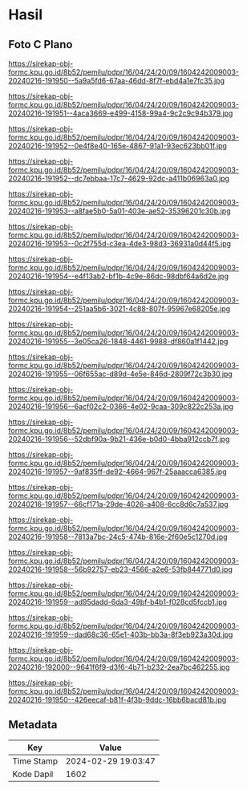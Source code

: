 # Hasil

## Foto C Plano

https://sirekap-obj-formc.kpu.go.id/8b52/pemilu/pdpr/16/04/24/20/09/1604242009003-20240216-191950--5a9a5fd6-67aa-46dd-8f7f-ebd4a1e7fc35.jpg

https://sirekap-obj-formc.kpu.go.id/8b52/pemilu/pdpr/16/04/24/20/09/1604242009003-20240216-191951--4aca3669-e499-4158-99a4-9c2c9c94b379.jpg

https://sirekap-obj-formc.kpu.go.id/8b52/pemilu/pdpr/16/04/24/20/09/1604242009003-20240216-191952--0e4f8e40-165e-4867-91a1-93ec623bb01f.jpg

https://sirekap-obj-formc.kpu.go.id/8b52/pemilu/pdpr/16/04/24/20/09/1604242009003-20240216-191952--dc7ebbaa-17c7-4629-92dc-a411b06963a0.jpg

https://sirekap-obj-formc.kpu.go.id/8b52/pemilu/pdpr/16/04/24/20/09/1604242009003-20240216-191953--a8fae5b0-5a01-403e-ae52-35396201c30b.jpg

https://sirekap-obj-formc.kpu.go.id/8b52/pemilu/pdpr/16/04/24/20/09/1604242009003-20240216-191953--0c2f755d-c3ea-4de3-98d3-36931a0d44f5.jpg

https://sirekap-obj-formc.kpu.go.id/8b52/pemilu/pdpr/16/04/24/20/09/1604242009003-20240216-191954--e4f13ab2-bf1b-4c9e-86dc-98dbf64a6d2e.jpg

https://sirekap-obj-formc.kpu.go.id/8b52/pemilu/pdpr/16/04/24/20/09/1604242009003-20240216-191954--251aa5b6-3021-4c88-807f-95967e68205e.jpg

https://sirekap-obj-formc.kpu.go.id/8b52/pemilu/pdpr/16/04/24/20/09/1604242009003-20240216-191955--3e05ca26-1848-4461-9988-df860a1f1442.jpg

https://sirekap-obj-formc.kpu.go.id/8b52/pemilu/pdpr/16/04/24/20/09/1604242009003-20240216-191955--06f655ac-d89d-4e5e-846d-2809f72c3b30.jpg

https://sirekap-obj-formc.kpu.go.id/8b52/pemilu/pdpr/16/04/24/20/09/1604242009003-20240216-191956--6acf02c2-0366-4e02-9caa-309c822c253a.jpg

https://sirekap-obj-formc.kpu.go.id/8b52/pemilu/pdpr/16/04/24/20/09/1604242009003-20240216-191956--52dbf90a-9b21-436e-b0d0-4bba912ccb7f.jpg

https://sirekap-obj-formc.kpu.go.id/8b52/pemilu/pdpr/16/04/24/20/09/1604242009003-20240216-191957--9af835ff-de92-4664-967f-25aaacca6385.jpg

https://sirekap-obj-formc.kpu.go.id/8b52/pemilu/pdpr/16/04/24/20/09/1604242009003-20240216-191957--66cf171a-29de-4026-a408-6cc8d6c7a537.jpg

https://sirekap-obj-formc.kpu.go.id/8b52/pemilu/pdpr/16/04/24/20/09/1604242009003-20240216-191958--7813a7bc-24c5-474b-816e-2f60e5c1270d.jpg

https://sirekap-obj-formc.kpu.go.id/8b52/pemilu/pdpr/16/04/24/20/09/1604242009003-20240216-191958--56b92757-eb23-4566-a2e6-53fb844771d0.jpg

https://sirekap-obj-formc.kpu.go.id/8b52/pemilu/pdpr/16/04/24/20/09/1604242009003-20240216-191959--ad95dadd-6da3-49bf-b4b1-f028cd5fccb1.jpg

https://sirekap-obj-formc.kpu.go.id/8b52/pemilu/pdpr/16/04/24/20/09/1604242009003-20240216-191959--dad68c36-65e1-403b-bb3a-8f3eb923a30d.jpg

https://sirekap-obj-formc.kpu.go.id/8b52/pemilu/pdpr/16/04/24/20/09/1604242009003-20240216-192000--9641f6f9-d3f6-4b71-b232-2ea7bc462255.jpg

https://sirekap-obj-formc.kpu.go.id/8b52/pemilu/pdpr/16/04/24/20/09/1604242009003-20240216-191950--426eecaf-b81f-4f3b-9ddc-16bb6bacd81b.jpg


## Metadata

| Key        | Value               |
| ---------- | ------------------- |
| Time Stamp | 2024-02-29 19:03:47 |
| Kode Dapil | 1602                |



